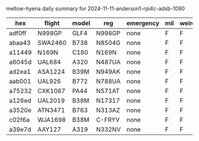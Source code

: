 mellow-hyena daily summary for 2024-11-11-anderson1-rpi4c-adsb-1090

|hex|flight|model|reg|emergency|mil|weirdo|
|--|--|--|--|--|--|--|
|adf0ff|N998GP|GLF4|N998GP|none|F|F|
|abaa43|SWA2460|B738|N8504G|none|F|F|
|a11449|N169N|C180|N169N|none|F|F|
|a6045d|UAL684|A320|N487UA|none|F|F|
|ad2ea1|ASA1224|B39M|N949AK|none|F|F|
|aab001|UAL926|B772|N788UA|none|F|F|
|a75232|CXK1067|PA44|N571AT|none|F|F|
|a126ed|UAL2019|B38M|N17317|none|F|F|
|a3520e|ATN3471|B763|N313AZ|none|F|F|
|c02f6a|WJA1698|B38M|C-FRYV|none|F|F|
|a39e7d|AAY127|A319|N332NV|none|F|F|
